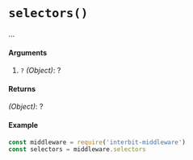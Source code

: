 # `selectors()`

...


#### Arguments

1. `?` *(Object)*: ?

#### Returns

*(Object)*: ?

#### Example

```js
const middleware = require('interbit-middleware')
const selectors = middleware.selectors
```
